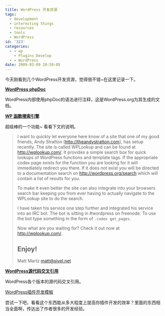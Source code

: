 ```yaml
---
title: WordPress 开发资源
tags:
  - development
  - interesting things
  - resources
  - tools
  - WordPress
id: '323'
categories:
  - - wp
    - Plugins Develop
  - - WordPress
date: 2009-03-09 20:59:05
---
```


今天刚看到几个WordPress开发资源，觉得很不错~在这里记录一下。
<!-- more -->
**[WordPress phpDoc](http://phpdoc.wordpress.org/)**

WordPress内部使用phpDoc的语法进行注释，这是WordPress.org为其生成的文档。

**[WP 函数搜索引擎](http://wplookup.com/)**

超级棒的一个功能~ 看看下文的说明。

> I want to quickly let everyone here know of a site that one of my good
> friends, Andy Stratton (http://theandystratton.com), has setup
> recently. The site is called WPLookup and can be found at
> http://wplookup.com/. It provides a simple search box for quick
> lookups of WordPress functions and template tags. If the appropriate
> codex page exists for the function you are looking for it will
> immediately redirect you there. If it does not exist you will be
> directed to a documentation search on http://wordpress.org/search
> which will contain a list of results for you.
> 
> To make it even better the site can also integrate into your browsers
> search bar keeping you from ever having to actually navigate to the
> WPLookup site to do the search.
> 
> I have taken his service one step further and integrated his service
> into an IRC bot. The bot is sitting in #wordpress on freenode. To
> use the bot type something in the form of `.codex get_pages`.
> 
> Now what are you waiting for? Check it out now at http://wplookup.com/.
> 
> Enjoy!
> --
> Matt Martz
> matt@sivel.net

**[WordPress源代码交叉引用](http://xref.fergcorp.com/)**

WordPress各个版本的源代码交叉引用。

[WordPress插件开发模板](http://pressography.com/plugins/wordpress-plugin-template/)

尝试一下吧，看看这个东西能从多大程度上提高你插件开发的效率？里面的东西相当全面啊，传达出了作者很多的开发经验。